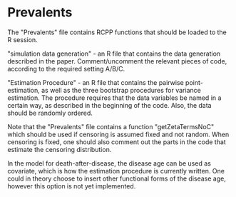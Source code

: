 # Prevalents

The "Prevalents" file contains RCPP functions that should be loaded to the R session.

"simulation data generation" - an R file that contains the data generation described in the paper. Comment/uncomment the relevant pieces of code, according to the required setting A/B/C.

"Estimation Procedure" - an R file that contains the pairwise point-estimation, as well as the three bootstrap procedures for variance estimation. The procedure requires that the data variables be named in a certain way, as described in the beginning of the code. Also, the data should be randomly ordered.

Note that the "Prevalents" file contains a function "getZetaTermsNoC" which should be used if censoring is assumed fixed and not random. When censoring is fixed, one should also comment out the parts in the code that estimate the censoring distribution.

In the model for death-after-disease, the disease age can be used as covariate, which is how the estimation procedure is currently written. One could in theory choose to insert other functional forms of the disease age, however this option is not yet implemented.
